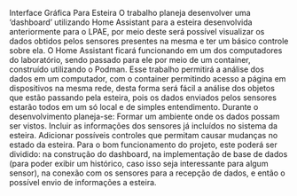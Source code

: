 Interface Gráfica Para Esteira
  O trabalho planeja desenvolver uma ‘dashboard’ utilizando Home Assistant
para a esteira desenvolvida anteriormente para o LPAE, por meio deste será
possível visualizar os dados obtidos pelos sensores presentes na mesma e ter um
básico controle sobre ela. O Home Assistant ficará funcionando em um dos
computadores do laboratório, sendo passado para ele por meio de um container,
construído utilizando o Podman.
  Esse trabalho permitirá a análise dos dados em um computador, com o
container permitindo acesso a página em dispositivos na mesma rede, desta forma
será fácil a análise dos objetos que estão passando pela esteira, pois os dados
enviados pelos sensores estarão todos em um só local e de simples entendimento.
  Durante o desenvolvimento planeja-se: Formar um ambiente onde os dados
possam ser vistos. Incluir as informações dos sensores já incluídos no sistema da
esteira. Adicionar possíveis controles que permitam causar mudanças no estado da
esteira.
  Para o bom funcionamento do projeto, este poderá ser dividido: na
construção do dashboard, na implementação de base de dados (para poder exibir
um histórico, caso isso seja interessante para algum sensor), na conexão com os
sensores para a recepção de dados, e então o possível envio de informações a
esteira.
